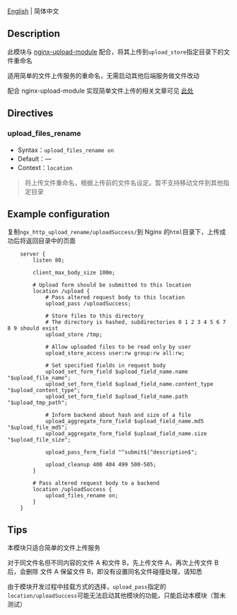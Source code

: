[English](README.md) | 简体中文

## Description

此模块与 [nginx-upload-module](https://github.com/fdintino/nginx-upload-module) 配合，将其上传到`upload_store`指定目录下的文件重命名

适用简单的文件上传服务的重命名，无需启动其他后端服务做文件改动

配合 nginx-upload-module 实现简单文件上传的相关文章可见 [此处](https://blog.noicdi.com/posts/6159a89c)

## Directives

### upload_files_rename

- Syntax：`upload_files_rename on`
- Default：—
- Context：`location`

> 将上传文件重命名，根据上传前的文件名设定。暂不支持移动文件到其他指定目录

## Example configuration

复制`ngx_http_upload_rename/uploadSuccess/`到 Nginx 的`html`目录下，上传成功后将返回目录中的页面

```nginx
    server {
        listen 80;

        client_max_body_size 100m;
        
        # Upload form should be submitted to this location
        location /upload {
            # Pass altered request body to this location
            upload_pass /uploadSuccess;

            # Store files to this directory
            # The directory is hashed, subdirectories 0 1 2 3 4 5 6 7 8 9 should exist
            upload_store /tmp;

            # Allow uploaded files to be read only by user
            upload_store_access user:rw group:rw all:rw;

            # Set specified fields in request body
            upload_set_form_field $upload_field_name.name "$upload_file_name";
            upload_set_form_field $upload_field_name.content_type "$upload_content_type";
            upload_set_form_field $upload_field_name.path "$upload_tmp_path";

            # Inform backend about hash and size of a file
            upload_aggregate_form_field $upload_field_name.md5 "$upload_file_md5";
            upload_aggregate_form_field $upload_field_name.size "$upload_file_size";

            upload_pass_form_field "^submit$|^description$";

            upload_cleanup 400 404 499 500-505;
        }

        # Pass altered request body to a backend
        location /uploadSuccess {
            upload_files_rename on;
        }
    }
```

## Tips

本模块只适合简单的文件上传服务

对于同文件名但不同内容的文件 A 和文件 B，先上传文件 A，再次上传文件 B 后，会删除 文件 A 保留文件 B，即没有设置同名文件碰撞处理，请知悉

由于模块开发过程中挂载方式的选择，`upload_pass`指定的`location/uploadSuccess`可能无法启动其他模块的功能，只能启动本模块（暂未测试）




